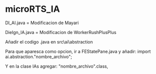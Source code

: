 # microRTS_IA

DI_AI.java = Modificacion de Mayari

DieIgn_IA.java = Modificacion de WorkerRushPlusPlus

Añadir el codigo .java en src\ai\abstraction

Para que aparesca como opcion, ir a FEStatePane.java y añadir: import ai.abstraction."nombre_archivo";

Y en la clase IAs agregar: "nombre_archivo".class,
